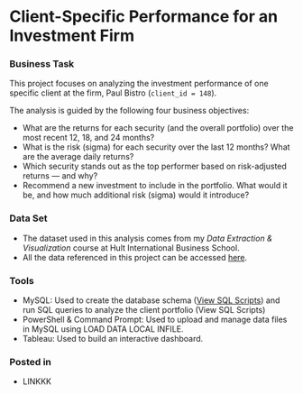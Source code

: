 # Client-Specific Performance for an Investment Firm

### Business Task
This project focuses on analyzing the investment performance of one specific client at the firm, Paul Bistro (`client_id = 148`).

The analysis is guided by the following four business objectives:
* What are the returns for each security (and the overall portfolio) over the most recent 12, 18, and 24 months?
* What is the risk (sigma) for each security over the last 12 months? What are the average daily returns?
* Which security stands out as the top performer based on risk-adjusted returns — and why?
* Recommend a new investment to include in the portfolio. What would it be, and how much additional risk (sigma) would it introduce?

### Data Set
- The dataset used in this analysis comes from my *Data Extraction & Visualization* course at Hult International Business School.
- All the data referenced in this project can be accessed [here](https://github.com/SantiagoRios-Pro/Tableau-Projects/blob/main/invest_data.zip).

### Tools
- MySQL: Used to create the database schema ([View SQL Scripts](https://github.com/SantiagoRios-Pro/Tableau-Projects/blob/main/Creating%20Database.md)) and run SQL queries to analyze the client portfolio (View SQL Scripts) 
- PowerShell & Command Prompt: Used to upload and manage data files in MySQL using LOAD DATA LOCAL INFILE.
- Tableau: Used to build an interactive dashboard.

### Posted in
- LINKKK
